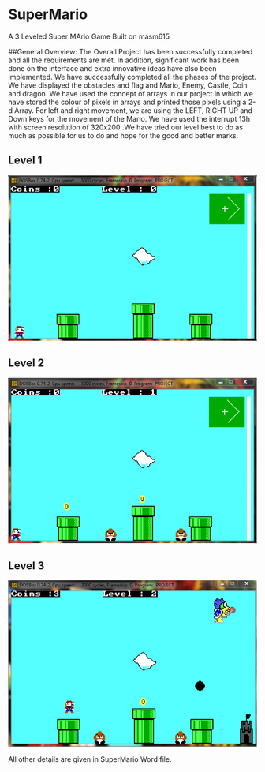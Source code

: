 # SuperMario
A 3 Leveled Super MArio Game Built on masm615

##General Overview:
The Overall Project has been successfully completed and all the
requirements are met. In addition, significant work has been done
on the interface and extra innovative ideas have also been
implemented.
We have successfully completed all the phases of the project. We
have displayed the obstacles and flag and Mario, Enemy, Castle,
Coin and dragon. We have used the concept of arrays in our
project in which we have stored the colour of pixels in arrays and
printed those pixels using a 2-d Array. For left and right
movement, we are using the LEFT, RIGHT UP and Down keys for
the movement of the Mario. We have used the interrupt 13h with
screen resolution of 320x200 .We have tried our level best to do
as much as possible for us to do and hope for the good and
better marks.

## Level 1
![](/Images/level1.png)

## Level 2
![](/Images/level2.png)

## Level 3
![](/Images/level3.png)

All other details are given in SuperMario Word file.
